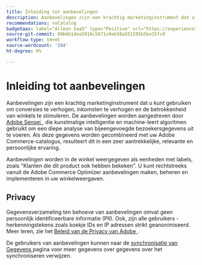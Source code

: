 ```yaml
---
title: Inleiding tot aanbevelingen
description: Aanbevelingen zijn een krachtig marketinginstrument dat u kunt gebruiken om conversies te verhogen, inkomsten te verhogen en de betrokkenheid van winkels te stimuleren.
recommendations: noCatalog
badgeSaas: label="Alleen SaaS" type="Positive" url="https://experienceleague.adobe.com/nl/docs/commerce/user-guides/product-solutions" tooltip="Alleen van toepassing op Adobe Commerce as a Cloud Service- en Adobe Commerce Optimizer-projecten (door Adobe beheerde SaaS-infrastructuur)."
source-git-commit: 09b6b1dea5916c5671c0eb58a551295b5be35fc0
workflow-type: tm+mt
source-wordcount: '194'
ht-degree: 0%

---
```


# Inleiding tot aanbevelingen

Aanbevelingen zijn een krachtig marketinginstrument dat u kunt gebruiken om conversies te verhogen, inkomsten te verhogen en de betrokkenheid van winkels te stimuleren. De aanbevelingen worden aangedreven door [ Adobe Sensei ](https://www.adobe.com/sensei.html), die kunstmatige intelligentie en machine-leert algoritmen gebruikt om een diepe analyse van bijeengevoegde bezoekersgegevens uit te voeren. Als deze gegevens worden gecombineerd met uw Adobe Commerce-catalogus, resulteert dit in een zeer aantrekkelijke, relevante en persoonlijke ervaring.

Aanbevelingen worden in de winkel weergegeven als eenheden met labels, zoals &quot;Klanten die dit product ook hebben bekeken&quot;. U kunt rechtstreeks vanuit de Adobe Commerce Optimizer aanbevelingen maken, beheren en implementeren in uw winkelweergaven.

## Privacy

Gegevensverzameling ten behoeve van aanbevelingen omvat geen persoonlijk identificeerbare informatie (PII). Ook, zijn alle gebruikers - herkenningstekens zoals koekje IDs en IP adressen strikt geanonimiseerd. Meer leren, zie het [ Beleid van de Privacy van Adobe ](https://www.adobe.com/privacy/policy.html).

De gebruikers van aanbevelingen kunnen naar de [ synchronisatie van Gegevens ](../../setup/data-sync.md) pagina voor meer gegevens over gegevens over het synchroniseren verwijzen.
